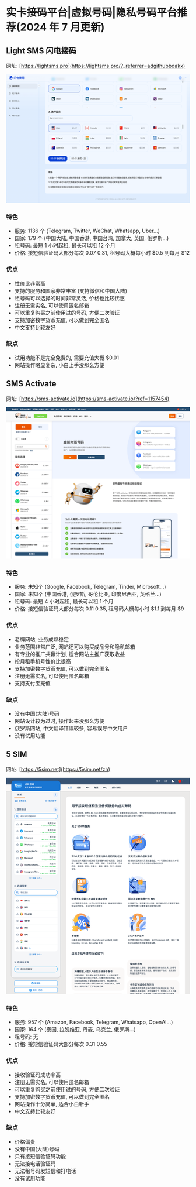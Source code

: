 # 实卡接码平台|虚拟号码|隐私号码平台推荐(2024 年 7 月更新)

## Light SMS 闪电接码

网址: [https://lightsms.pro](https://lightsms.pro/?_referrer=adgithubbdakx)

![lightsms.pro](./imgs/lightsms.pro.png)

### 特色

- 服务: 1136 个 (Telegram, Twitter, WeChat, Whatsapp, Uber...)
- 国家: 179 个 (中国大陆, 中国香港, 中国台湾, 加拿大, 英国, 俄罗斯...)
- 租号码: 最短 1 小时起租, 最长可以租 12 个月
- 价格: 接短信验证码大部分每次 $0.07~$0.31, 租号码大概每小时 $0.5 到每月 $12

### 优点

- 性价比非常高
- 支持的服务和国家非常丰富 (支持微信和中国大陆)
- 租号码可以选择的时间非常灵活, 价格也比较优惠
- 注册无需实名, 可以使用匿名邮箱
- 可以重复购买之前使用过的号码, 方便二次验证
- 支持加密数字货币充值, 可以做到完全匿名
- 中文支持比较友好

### 缺点

- 试用功能不是完全免费的, 需要充值大概 $0.01
- 网站操作略显复杂, 小白上手没那么方便

## SMS Activate

网址: [https://sms-activate.io](https://sms-activate.io/?ref=1157454)

![sms-activate.io](./imgs/sms-activate.io.png)

### 特色

- 服务: 未知个 (Google, Facebook, Telegram, Tinder, Microsoft...)
- 国家: 未知个 (中国香港, 俄罗斯, 哥伦比亚, 印度尼西亚, 英格兰...)
- 租号码: 最短 4 小时起租, 最长可以租 1 个月
- 价格: 接短信验证码大部分每次 $0.11~$0.35, 租号码大概每小时 $1.1 到每月 $9

### 优点

- 老牌网站, 业务成熟稳定
- 业务范围非常广泛, 网站还可以购买成品号和隐私邮箱
- 有专业的推广共赢计划, 适合网站主推广获取收益
- 按月租手机号性价比很高
- 支持加密数字货币充值, 可以做到完全匿名
- 注册无需实名, 可以使用匿名邮箱
- 支持支付宝充值

### 缺点

- 没有中国(大陆)号码
- 网站设计较为过时, 操作起来没那么方便
- 俄罗斯网站, 中文翻译错误较多, 容易误导中文用户
- 没有试用功能

## 5 SIM

网址: [https://5sim.net](https://5sim.net/zh)

![5sim.net](./imgs/5sim.net.png)

### 特色

- 服务: 957 个 (Amazon, Facebook, Telegram, Whatsapp, OpenAI...)
- 国家: 164 个 (泰国, 拉脱维亚, 丹麦, 乌克兰, 俄罗斯...)
- 租号码: 无
- 价格: 接短信验证码大部分每次 $0.31~$0.55

### 优点

- 接收验证码成功率高
- 注册无需实名, 可以使用匿名邮箱
- 可以重复购买之前使用过的号码, 方便二次验证
- 支持加密数字货币充值, 可以做到完全匿名
- 网站操作十分简单, 适合小白新手
- 中文支持比较友好

### 缺点

- 价格偏贵
- 没有中国(大陆)号码
- 只有接短信验证码功能
- 无法接电话验证码
- 无法租号码发短信和打电话
- 没有试用功能
